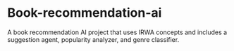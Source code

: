 # Book-recommendation-ai
A book recommendation AI project that uses IRWA concepts and includes a suggestion agent, popularity analyzer, and genre classifier.
